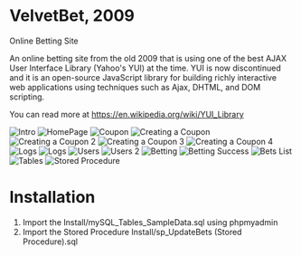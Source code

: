 # VelvetBet, 2009
Online Betting Site

An online betting site from the old 2009 that is using one of the best AJAX User Interface Library (Yahoo's YUI) at the time. YUI is now discontinued and it is an open-source JavaScript library for building richly interactive web applications using techniques such as Ajax, DHTML, and DOM scripting.

You can read more at https://en.wikipedia.org/wiki/YUI_Library

![Intro](images/VelvetBet_1stPage.jpg)
![HomePage](images/VelvetBet_HomePage.jpg)
![Coupon](images/VelvetBet_Coupon.jpg)
![Creating a Coupon](images/VelvetBet_CreatingCoupon.jpg)
![Creating a Coupon 2](images/VelvetBet_CreatingCoupon_2.jpg)
![Creating a Coupon 3](images/VelvetBet_CreatingCoupon_3.jpg)
![Creating a Coupon 4](images/VelvetBet_CreatingCoupon_4.jpg)
![Logs](images/VelvetBet_Logs.jpg)
![Logs](images/VelvetBet_Settings.jpg)
![Users](images/VelvetBet_Users.jpg)
![Users 2](images/VelvetBet_Users2.jpg)
![Betting](images/VelvetBet_Bet.jpg)
![Betting Success](images/VelvetBet_Bet_Success.jpg)
![Bets List](images/VelvetBet_BetList.jpg)
![Tables](images/mySQL_VelvetBet_Tables.jpg)
![Stored Procedure](images/mySQL_VelvetBet_StoredProcedure.jpg)


# Installation

1) Import the Install/mySQL_Tables_SampleData.sql using phpmyadmin
2) Import the Stored Procedure Install/sp_UpdateBets (Stored Procedure).sql
